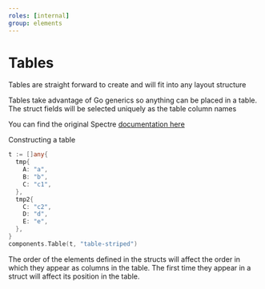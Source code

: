 ```yaml
---
roles: [internal]
group: elements
---
```

# Tables

Tables are straight forward to create and will fit into any layout structure

Tables take advantage of Go generics so anything can be placed in a table. The struct fields will be selected uniquely as the table column names

You can find the original Spectre [documentation here](https://picturepan2.github.io/spectre/elements/tables.html)

Constructing a table

```go
t := []any{
  tmp{
    A: "a",
    B: "b",
    C: "c1",
  },
  tmp2{
    C: "c2",
    D: "d",
    E: "e",
  },
}
components.Table(t, "table-striped")
```


The order of the elements defined in the structs will affect the order in which they appear as columns in the table. The first time they appear in a struct will affect its position in the table.
